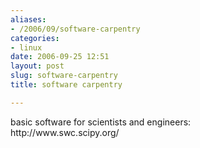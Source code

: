 ```yaml
---
aliases:
- /2006/09/software-carpentry
categories:
- linux
date: 2006-09-25 12:51
layout: post
slug: software-carpentry
title: software carpentry

---
```


<p>
 basic software for scientists and engineers:
 <br/>
 http://www.swc.scipy.org/
 <br/>
</p>
